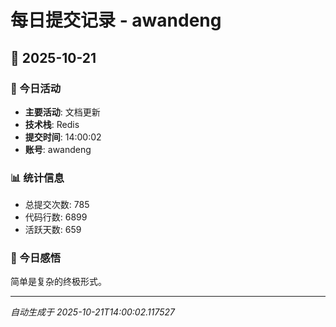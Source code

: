 # 每日提交记录 - awandeng

## 📅 2025-10-21

### 🎯 今日活动
- **主要活动**: 文档更新
- **技术栈**: Redis
- **提交时间**: 14:00:02
- **账号**: awandeng

### 📊 统计信息
- 总提交次数: 785
- 代码行数: 6899
- 活跃天数: 659

### 💭 今日感悟
简单是复杂的终极形式。

---
*自动生成于 2025-10-21T14:00:02.117527*

